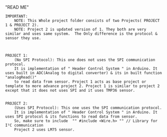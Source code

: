 
"READ ME"

	IMPORTANT:  
		NOTE: This Whole project folder consists of two Projects( PROJECT 1 & PROJECT 2).
  		NOTE: Project 2 is updated version of 1. They both are very similar and uses same system.  The Only difference is the protocol & sensor they use.



	PROJECT 1:
		(No SPI Protocol): This one does not uses the SPI communication protocol. 
		It is implementation of " Header Control System " in Arduino. It uses built in ADC(Analog to digital converter) & its in built function "analogRead()"
 		to read data from sensor. Project 1 acts as base project or template to more advance project 2. Project 1 is similar to project 2 except that it does not uses SPI and it uses TMP36 sensor.


	PROJECT 2:
		(Uses SPI Protocol): This one uses the SPI communication protocol. 
		It is implementation of " Header Control System " in Arduino. It uses SPI protocol & its functions to read data from sensor.
  		So, make sure to include  "" #include <Wire.h> "" // Library for I²C communication
		Project 2 uses LM75 sensor.
